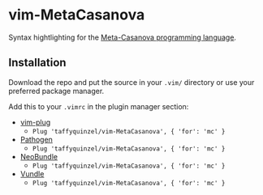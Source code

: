 # vim-MetaCasanova
Syntax hightlighting for the [Meta-Casanova programming language](https://github.com/vs-team/metacompiler "MC repository").

## Installation
Download the repo and put the source in your `.vim/` directory or use your preferred package manager.

Add this to your `.vimrc` in the plugin manager section:
* [vim-plug](https://github.com/junegunn/vim-plughttps://github.com/junegunn/vim-plug)
  * `Plug 'taffyquinzel/vim-MetaCasanova', { 'for': 'mc' }`
* [Pathogen](https://github.com/tpope/vim-pathogen)
  * `Plug 'taffyquinzel/vim-MetaCasanova', { 'for': 'mc' }`
* [NeoBundle](https://github.com/Shougo/neobundle.vim)
  * `Plug 'taffyquinzel/vim-MetaCasanova', { 'for': 'mc' }`
* [Vundle](https://github.com/gmarik/vundle)
  * `Plug 'taffyquinzel/vim-MetaCasanova', { 'for': 'mc' }`


